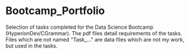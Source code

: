 # Bootcamp_Portfolio
Selection of tasks completed for the Data Science Bootcamp (HyperionDev/CGrammar).
The pdf files detail requirements of the tasks.  Files which are not named "Task_..." are data files which are not my work, but used in the tasks.
